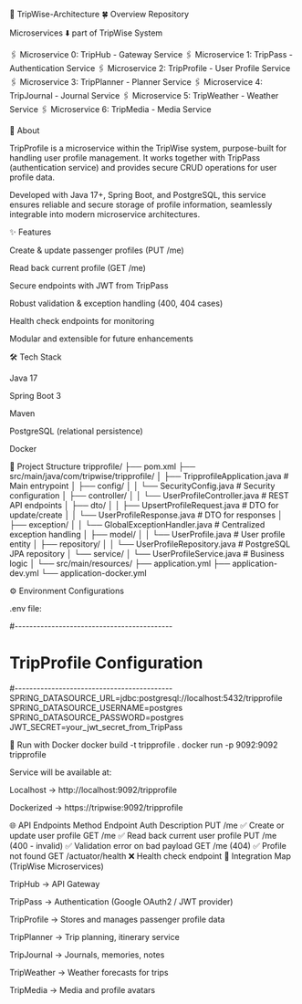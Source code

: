 🔗 TripWise-Architecture 🍀 Overview Repository

Microservices ⬇️ part of TripWise System

🖇️ Microservice 0: TripHub - Gateway Service
🖇️ Microservice 1: TripPass - Authentication Service
🖇️ Microservice 2: TripProfile - User Profile Service
🖇️ Microservice 3: TripPlanner - Planner Service
🖇️ Microservice 4: TripJournal - Journal Service
🖇️ Microservice 5: TripWeather - Weather Service
🖇️ Microservice 6: TripMedia - Media Service

📖 About

TripProfile is a microservice within the TripWise system, purpose-built for handling user profile management.
It works together with TripPass (authentication service) and provides secure CRUD operations for user profile data.

Developed with Java 17+, Spring Boot, and PostgreSQL, this service ensures reliable and secure storage of profile information, seamlessly integrable into modern microservice architectures.

✨ Features

Create & update passenger profiles (PUT /me)

Read back current profile (GET /me)

Secure endpoints with JWT from TripPass

Robust validation & exception handling (400, 404 cases)

Health check endpoints for monitoring

Modular and extensible for future enhancements

🛠 Tech Stack

Java 17

Spring Boot 3

Maven

PostgreSQL (relational persistence)

Docker

📂 Project Structure
tripprofile/
├── pom.xml
├── src/main/java/com/tripwise/tripprofile/
│   ├── TripprofileApplication.java       # Main entrypoint
│   ├── config/
│   │   └── SecurityConfig.java           # Security configuration
│   ├── controller/
│   │   └── UserProfileController.java    # REST API endpoints
│   ├── dto/
│   │   ├── UpsertProfileRequest.java     # DTO for update/create
│   │   └── UserProfileResponse.java      # DTO for responses
│   ├── exception/
│   │   └── GlobalExceptionHandler.java   # Centralized exception handling
│   ├── model/
│   │   └── UserProfile.java              # User profile entity
│   ├── repository/
│   │   └── UserProfileRepository.java    # PostgreSQL JPA repository
│   └── service/
│       └── UserProfileService.java       # Business logic
│
└── src/main/resources/
├── application.yml
├── application-dev.yml
└── application-docker.yml

⚙️ Environment Configurations

.env file:

#-------------------------------------------
# TripProfile Configuration
#-------------------------------------------
SPRING_DATASOURCE_URL=jdbc:postgresql://localhost:5432/tripprofile
SPRING_DATASOURCE_USERNAME=postgres
SPRING_DATASOURCE_PASSWORD=postgres
JWT_SECRET=your_jwt_secret_from_TripPass

🐳 Run with Docker
docker build -t tripprofile .
docker run -p 9092:9092 tripprofile


Service will be available at:

Localhost → http://localhost:9092/tripprofile

Dockerized → https://tripwise:9092/tripprofile

🌐 API Endpoints
Method	Endpoint	Auth	Description
PUT	/me	✅	Create or update user profile
GET	/me	✅	Read back current user profile
PUT	/me (400 - invalid)	✅	Validation error on bad payload
GET	/me (404)	✅	Profile not found
GET	/actuator/health	❌	Health check endpoint
🔗 Integration Map (TripWise Microservices)

TripHub → API Gateway

TripPass → Authentication (Google OAuth2 / JWT provider)

TripProfile → Stores and manages passenger profile data

TripPlanner → Trip planning, itinerary service

TripJournal → Journals, memories, notes

TripWeather → Weather forecasts for trips

TripMedia → Media and profile avatars